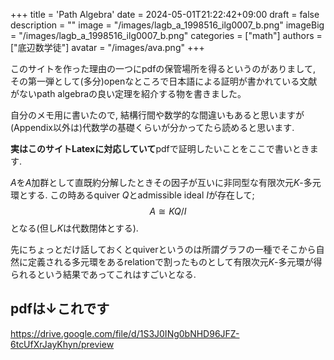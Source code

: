 +++
title = 'Path Algebra'
date = 2024-05-01T21:22:42+09:00
draft = false
description = ""
image = "/images/lagb_a_1998516_ilg0007_b.png"
imageBig = "/images/lagb_a_1998516_ilg0007_b.png"
categories = ["math"]
authors = ["底辺数学徒"]
avatar = "/images/ava.png"
+++

このサイトを作った理由の一つにpdfの保管場所を得るというのがありまして, その第一弾として(多分)openなところで日本語による証明が書かれている文献がないpath algebraの良い定理を紹介する物を書きました。

自分のメモ用に書いたので, 結構行間や数学的な間違いもあると思いますが(Appendix以外は)代数学の基礎くらいが分かってたら読めると思います.

**実はこのサイトLatexに対応していて**pdfで証明したいことをここで書いときます.

$A$を$A$加群として直既約分解したときその因子が互いに非同型な有限次元$K$-多元環とする. この時あるquiver $Q$とadmissible ideal $I$が存在して;
$$A\cong KQ/I$$
となる(但し$K$は代数閉体とする).

先にちょっとだけ話しておくとquiverというのは所謂グラフの一種でそこから自然に定義される多元環をあるrelationで割ったものとして有限次元$K$-多元環が得られるという結果であってこれはすごいとなる.


## pdfは↓これです
https://drive.google.com/file/d/1S3J0INg0bNHD96JFZ-6tcUfXrJayKhyn/preview




